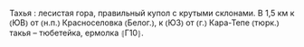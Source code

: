 ---
---

Тахья
: лесистая гора, правильный купол с крутыми склонами. В 1,5 км к ⦅ЮВ⦆ от ⦅н.п.⦆ Красноселовка ⦅Белог.⦆, к ⦅ЮЗ⦆ от ⦅г.⦆ Кара-Тепе ⦅тюрк.⦆ такья – тюбетейка, ермолка ⦃Г10⦄.
